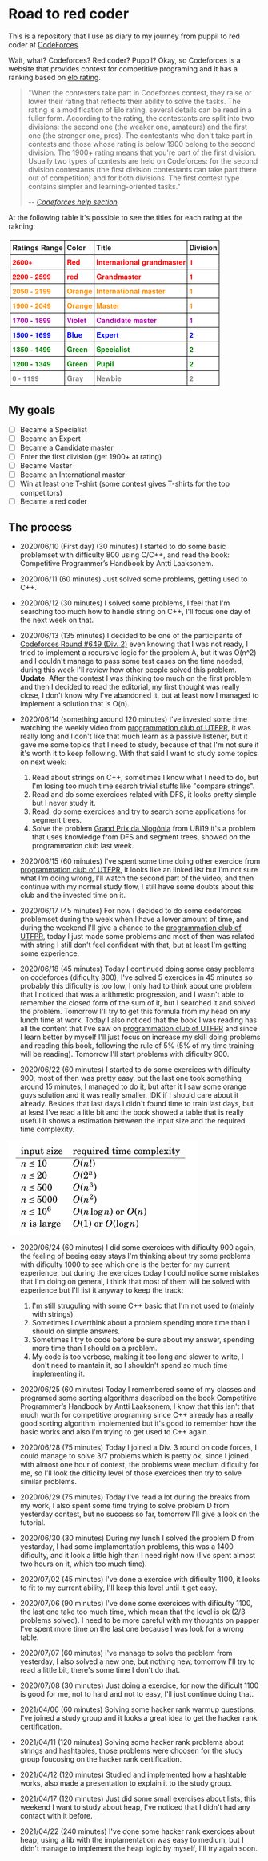 # Road to red coder

This is a repository that I use as diary to my journey from puppil to red coder at [CodeForces](codeforces.com). 

Wait, what? Codeforces? Red coder? Puppil? Okay, so Codeforces is a website that provides contest for competitive programing and it has a ranking based on [elo rating](https://en.wikipedia.org/wiki/Elo_rating_system).

> "When the contesters take part in Codeforces contest, they raise or lower their rating that reflects their ability to solve the tasks. The rating is a modification of Elo rating, several details can be read in a fuller form. According to the rating, the contestants are split into two divisions: the second one (the weaker one, amateurs) and the first one (the stronger one, pros). The contestants who don't take part in contests and those whose rating is below 1900 belong to the second division. The 1900+ rating means that you're part of the first division. Usually two types of contests are held on Codeforces: for the second division contestants (the first division contestants can take part there out of competition) and for both divisions. The first contest type contains simpler and learning-oriented tasks."
>
> -- <cite>[Codeforces help section](https://codeforces.com/help#q8)</cite>

At the following table it's possible to see the titles for each rating at the rakning:

![Relation title and rating from codeforces](./img/title_rating.png)

## My goals

- [ ] Became a Specialist
- [ ] Became an Expert
- [ ] Became a Candidate master
- [ ] Enter the first division (get 1900+ at rating)
- [ ] Became Master
- [ ] Became an International master
- [ ] Win at least one T-shirt (some contest gives T-shirts for the top competitors)
- [ ] Became a red coder

## The process

- 2020/06/10 (First day) (30 minutes) I started to do some basic problemset with difficulty 800 using C/C++, and read the book: Competitive Programmer’s Handbook by Antti Laaksonem. 

- 2020/06/11 (60 minutes) Just solved some problems, getting used to C++.

- 2020/06/12 (30 minutes) I solved some problems, I feel that I'm searching too much how to handle string on C++, I'll focus one day of the next week on that. 

- 2020/06/13 (135 minutes) I decided to be one of the participants of [Codeforces Round #649 (Div. 2)](https://codeforces.com/contest/1364) even knowing that I was not ready, I tried to implement a recursive logic for the problem A, but it was O(n^2) and I couldn't manage to pass some test cases on the time needed, during this week I'll review how other people solved this problem. **Update**:  After the contest I was thinking too much on the first problem and then I decided to read the editorial, my first thought was really close, I don't know why I've abandoned it, but at least now I managed to implement a solution that is O(n).

- 2020/06/14  (something around 120 minutes) I've invested some time watching the weekly video from [programmation club of UTFPR](http://cdp.dainf.ct.utfpr.edu.br/), it was really long and I don't like that much learn as a passive listener, but it gave me some topics that I need to study, because of that I'm not sure if it's worth it to keep following. With that said I want to study some topics on next week:
    1. Read about strings on C++, sometimes I know what I need to do, but I'm losing too much time search trivial stuffs like "compare strings".
    2. Read and do some exercices related with DFS, it looks pretty simple but I never study it.
    3. Read, do some exercices and try to search some applications for segment trees.
    4. Solve the problem [Grand Prix da Nlogônia](https://olimpiada.ic.unicamp.br/pratique/p2/2019/f3/prix/) from UBI19 it's a problem that uses knowledge from DFS and segment trees, showed on the programmation club last week.
 
 - 2020/06/15 (60 minutes) I've spent some time doing other exercice from [programmation club of UTFPR](http://cdp.dainf.ct.utfpr.edu.br/), it looks like an linked list but I'm not sure what I'm doing wrong, I'll watch the second part of the video, and then continue with my normal study flow, I still have some doubts about this club and the invested time on it.

 - 2020/06/17 (45 minutes) For now I decided to do some codeforces problemset during the week when I have a lower amount of time, and during the weekend I'll give a chance to the [programmation club of UTFPR](http://cdp.dainf.ct.utfpr.edu.br/), today I just made some problems and most of then was related with string I still don't feel confident with that, but at least I'm getting some experience.

 - 2020/06/18 (45 minutes) Today I continued doing some easy problems on codeforces (dificulty 800), I've solved 5 exercices in 45 minutes so probably this dificulty is too low, I only had to think about one problem that I noticed that was a arithmetic progression, and I wasn't able to remember the closed form of the sum of it, but I searched it and solved the problem. Tomorrow I'll try to get this formula from my head on my lunch time at work. Today I also noticed that the book I was reading has all the content that I've saw on [programmation club of UTFPR](http://cdp.dainf.ct.utfpr.edu.br/) and since I learn better by myself I'll just focus on increase my skill doing problems and reading this book, following the rule of 5% (5% of my time training will be reading). Tomorrow I'll start problems with dificulty 900.

 - 2020/06/22 (60 minutes) I started to do some exercices with dificulty 900, most of then was pretty easy, but the last one took something around 15 minutes, I managed to do it, but after it I saw some orange guys solution and it was really smaller, IDK if I should care about it already. Besides that last days I didn't found time to train last days, but at least I've read a litle bit and the book showed a table that is really useful it shows a estimation between the input size and the required time complexity.

 ![Relation complexity x input](./img/relation_complexity_in_put.png)

 - 2020/06/24 (60 minutes) I did some exercices with dificulty 900 again, the feeling of beeing easy stays I'm thinking about try some problems with dificulty 1000 to see which one is the better for my current experience, but during the exercices today I could notice some mistakes that I'm doing on general, I think that most of them will be solved with experience but I'll list it anyway to keep the track:
    1. I'm still struguling with some C++ basic that I'm not used to (mainly with strings).
    2. Sometimes I overthink about a problem spending more time than I should on simple answers.
    3. Sometimes I try to code before be sure about my answer, spending more time than I should on a problem.
    4. My code is too verbose, making it too long and slower to write, I don't need to mantain it, so I shouldn't spend so much time implementing it.

- 2020/06/25 (60 minutes) Today I remembered some of my classes and programed some sorting algorithms described on the book Competitive Programmer’s Handbook by Antti Laaksonem, I know that this isn't that much worth for competitive programing since C++ already has a really good sorting algorithm implemented but it's good to remember how the basic works and also I'm trying to get used to C++ again.

- 2020/06/28 (75 minutes) Today I joined a Div. 3 round on code forces, I could manage to solve 3/7 problems which is pretty ok, since I joined with almost one hour of contest, the problems were medium dificulty for me, so I'll look the dificilty level of those exercices then try to solve similar problems.

- 2020/06/29 (75 minutes) Today I've read a lot during the breaks from my work, I also spent some time trying to solve problem D from yesterday contest, but no success so far, tomorrow I'll give a look on the tutorial. 

- 2020/06/30 (30 minutes) During my lunch I solved the problem D from yestarday, I had some implamentation problems, this was a 1400 dificulty, and it look a little high than I need right now (I've spent almost two hours on it, which too much time).

- 2020/07/02 (45 minutes) I've done a exercice with dificulty 1100, it looks to fit to my current ability, I'll keep this level until it get easy.

- 2020/07/06 (90 minutes) I've done some exercices with dificulty 1100, the last one take too much time, which mean that the level is ok (2/3 problems solved). I need to be more careful with my thoughts on papper I've spent more time on the last one because I was look for a wrong table.

- 2020/07/07 (60 minutes) I've manage to solve the problem from yesterday, I also solved a new one, but nothing new, tomorrow I'll try to read a little bit, there's some time I don't do that.

- 2020/07/08 (30 minutes) Just doing a exercice, for now the dificult 1100 is good for me, not to hard and not to easy, I'll just continue doing that.

- 2021/04/06 (60 minutes) Solving some hacker rank warmup questions, I've joined a study group and it looks a great idea to get the hacker rank certification.

- 2021/04/11 (120 minutes) Solving some hacker rank problems about strings and hashtables, those problems were choosen for the study group foucosing on the hacker rank certification.

- 2021/04/12 (120 minutes) Studied and implemented how a hashtable works, also made a presentation to explain it to the study group.

- 2021/04/17 (120 minutes) Just did some small exercises about lists, this weekend I want to study about heap, I've noticed that I didn't had any contact with it before.

- 2021/04/22 (240 minutes) I've done some hacker rank exercices about heap, using a lib with the implamentation was easy to medium, but I didn't manage to implement the heap logic by myself, I'll try again soon.